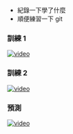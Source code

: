 - 紀錄一下學了什麼
- 順便練習一下 git

### 訓練 1
[![video](https://telegra.ph/file/78a27e81b56ea62f3f237.gif)](https://youtu.be/MmpupQoD_eY)
### 訓練 2
[![video](https://telegra.ph/file/ee1b629f7c2b6863a3f89.gif)](https://youtu.be/DkAbyrFuFPY)
### 預測
[![video](https://telegra.ph/file/57cb96c44459cb1f2d005.gif)](https://youtu.be/VF6AWuzfN10)
